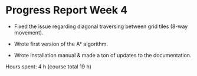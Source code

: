 # Progress Report Week 4

- Fixed the issue regarding diagonal traversing between grid tiles (8-way movement).

- Wrote first version of the A\* algorithm.

- Wrote installation manual & made a ton of updates to the documentation.

Hours spent: 4 h (course total 19 h)
